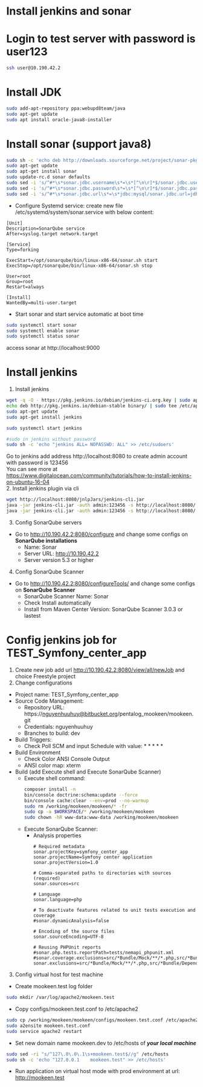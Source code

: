 Install jenkins and sonar
========================
# Login to test server with password is user123
```bash
ssh user@10.190.42.2
```

# Install JDK
```bash
sudo add-apt-repository ppa:webupd8team/java
sudo apt-get update
sudo apt install oracle-java8-installer
```

# Install sonar (support java8)
```bash
sudo sh -c 'echo deb http://downloads.sourceforge.net/project/sonar-pkg/deb binary/ > /etc/apt/sources.list.d/sonarqube.list'
sudo apt-get update
sudo apt-get install sonar
sudo update-rc.d sonar defaults
sudo sed -i 's/^#*\s*sonar.jdbc.username\s*=\s*[^\n\r]*$/sonar.jdbc.username=root/g'  /opt/sonar/conf/sonar.properties
sudo sed -i 's/^#*\s*sonar.jdbc.password\s*=\s*[^\n\r]*$/sonar.jdbc.password=123456/g'  /opt/sonar/conf/sonar.properties
sudo sed -i 's/^#*\s*sonar.jdbc.url\s*=\s*jdbc:mysql/sonar.jdbc.url=jdbc:mysql/g'  /opt/sonar/conf/sonar.properties

```
- Configure Systemd service: create new file /etc/systemd/system/sonar.service with below content:
```apacheconfig
[Unit]
Description=SonarQube service
After=syslog.target network.target

[Service]
Type=forking

ExecStart=/opt/sonarqube/bin/linux-x86-64/sonar.sh start
ExecStop=/opt/sonarqube/bin/linux-x86-64/sonar.sh stop

User=root
Group=root
Restart=always

[Install]
WantedBy=multi-user.target
```
- Start sonar and start service automatic at boot time
```bash
sudo systemctl start sonar
sudo systemctl enable sonar
sudo systemctl status sonar
``` 
access sonar at http://localhost:9000

# Install jenkins
1. Install jenkins
````bash
wget -q -O - https://pkg.jenkins.io/debian/jenkins-ci.org.key | sudo apt-key add -
echo deb http://pkg.jenkins.io/debian-stable binary/ | sudo tee /etc/apt/sources.list.d/jenkins.list
sudo apt-get update
sudo apt-get install jenkins

sudo systemctl start jenkins

#sudo in jenkins without password
sudo sh -c 'echo "jenkins ALL= NOPASSWD: ALL" >> /etc/sudoers'
````
Go to jenkins add address http://localhost:8080 to create admin account with password is 123456   
You can see more at https://www.digitalocean.com/community/tutorials/how-to-install-jenkins-on-ubuntu-16-04   
2. Install jenkins plugin via cli
```bash
wget http://localhost:8080/jnlpJars/jenkins-cli.jar
java -jar jenkins-cli.jar -auth admin:123456 -s http://localhost:8080/ install-plugin sonar ansicolor
java -jar jenkins-cli.jar -auth admin:123456 -s http://localhost:8080/ safe-restart

```
3. Config SonarQube servers
* Go to http://10.190.42.2:8080/configure and change some configs on **SonarQube installations**
    * Name: Sonar
    * Server URL: http://10.190.42.2
    * Server version 5.3 or higher
4. Config SonarQube Scanner
* Go to http://10.190.42.2:8080/configureTools/ and change some configs on **SonarQube Scanner**
    * SonarQube Scanner  Name: Sonar
    * Check Install automatically
    * Install from Maven Center Version: SonarQube Scanner 3.0.3 or lastest
# Config jenkins job for TEST_Symfony_center_app
1. Create new job add url http://10.190.42.2:8080/view/all/newJob and choice Freestyle project
2. Change configurations
* Project name: TEST_Symfony_center_app
* Source Code Management:
    * Repository URL: https://nguyenhuuhuy@bitbucket.org/pentalog_mookeen/mookeen.git
    * Credentials: nguyenhuuhuy
    * Branches to build: dev
* Build Triggers:
    * Check Poll SCM and input Schedule with value: * * * * * 
* Build Environment
    * Check Color ANSI Console Output
    * ANSI color map: xterm
* Build (add Execute shell and Execute SonarQube Scanner)
    * Execute shell command:
        ```bash
        composer install -n
        bin/console doctrine:schema:update --force
        bin/console cache:clear --env=prod --no-warmup
        sudo rm /working/mookeen/mookeen/* -fr
        sudo cp -a $WORKSPACE/* /working/mookeen/mookeen
        sudo chown -hR www-data:www-data /working/mookeen/mookeen
        ```
    * Execute SonarQube Scanner:
        * Analysis properties
            ```apacheconfig
            # Required metadata
            sonar.projectKey=symfony_center_app
            sonar.projectName=Symfony center application
            sonar.projectVersion=1.0
            
            # Comma-separated paths to directories with sources (required)
            sonar.sources=src
            
            # Language
            sonar.language=php
            
            # To deactivate features related to unit tests execution and coverage
            #sonar.dynamicAnalysis=false
            
            # Encoding of the source files
            sonar.sourceEncoding=UTF-8
            
            # Reusing PHPUnit reports
            #sonar.php.tests.reportPath=tests/nemapi_phpunit.xml
            #sonar.coverage.exclusions=src/*Bundle/Mock/**/*.php,src/*Bundle/DependencyInjection/*.php
            sonar.exclusions=src/*Bundle/Mock/**/*.php,src/*Bundle/DependencyInjection/*.php
            ```
3. Config virtual host for test machine
- Create mookeen.test log folder
```bash
sudo mkdir /var/log/apache2/mookeen.test
```
- Copy configs/mookeen.test.conf to /etc/apache2
```bash
sudo cp /working/mookeen/mookeen/configs/mookeen.test.conf /etc/apache2/sites-available
sudo a2ensite mookeen.test.conf
sudo service apache2 restart
```
- Set new domain name mookeen.dev to /etc/hosts of **_your local machine_**
```bash
sudo sed -ri "s/^127\.0\.0\.1\s+mookeen.test$//g" /etc/hosts
sudo sh -c 'echo "127.0.0.1    mookeen.test" >> /etc/hosts'
```
- Run application on virtual host mode with prod environment at url: http://mookeen.test